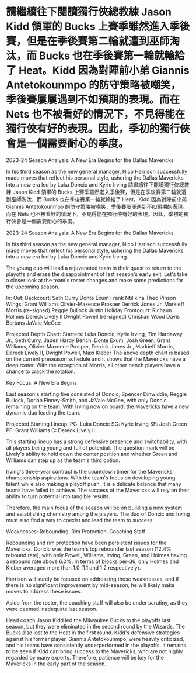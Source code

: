 #  請繼續往下閱讀獨行俠總教練 Jason Kidd 領軍的 Bucks 上賽季雖然進入季後賽，但是在季後賽第二輪就遭到巫師淘汰，而 Bucks 也在季後賽第一輪就輸給了 Heat。Kidd 因為對陣前小弟 Giannis Antetokounmpo 的防守策略被嘲笑，季後賽屢屢遇到不如預期的表現。而在 Nets 也不被看好的情況下，不見得能在獨行俠有好的表現。因此，季初的獨行俠會是一個需要耐心的季度。

2023-24 Season Analysis: A New Era Begins for the Dallas Mavericks

In his third season as the new general manager, Nico Harrison successfully made moves that reflect his personal style, ushering the Dallas Mavericks into a new era led by Luka Doncic and Kyrie Irving 
  請繼續往下閱讀獨行俠總教練 Jason Kidd 領軍的 Bucks 上賽季雖然進入季後賽，但是在季後賽第二輪就遭到巫師淘汰，而 Bucks 也在季後賽第一輪就輸給了 Heat。Kidd 因為對陣前小弟 Giannis Antetokounmpo 的防守策略被嘲笑，季後賽屢屢遇到不如預期的表現。而在 Nets 也不被看好的情況下，不見得能在獨行俠有好的表現。因此，季初的獨行俠會是一個需要耐心的季度。

2023-24 Season Analysis: A New Era Begins for the Dallas Mavericks

In his third season as the new general manager, Nico Harrison successfully made moves that reflect his personal style, ushering the Dallas Mavericks into a new era led by Luka Doncic and Kyrie Irving.

The young duo will lead a rejuvenated team in their quest to return to the playoffs and erase the disappointment of last season's early exit. Let's take a closer look at the team's roster changes and make some predictions for the upcoming season.

In: Out: 
Backcourt: Seth Curry Donte Exum Frank Ntilikina Theo Pinson Wings: Grant Williams Olivier-Maxence Prosper Derrick Jones Jr. Markieff Morris (re-signed) Reggie Bullock Justin Holiday Frontcourt: Richaun Holmes Dereck Lively II Dwight Powell (re-signed) Christian Wood Davis Bertans JaVale McGee 

Projected Depth Chart:
Starters: Luka Doncic, Kyrie Irving, Tim Hardaway Jr., Seth Curry, Jaden Hardy
Bench: Donte Exum, Josh Green, Grant Williams, Olivier-Maxence Prosper, Derrick Jones Jr., Markieff Morris, Dereck Lively II, Dwight Powell, Maxi Kleber
The above depth chart is based on the current preseason schedule and it shows that the Mavericks have a deep roster. With the exception of Morris, all other bench players have a chance to crack the rotation. 

Key Focus: A New Era Begins

Last season's starting five consisted of Doncic, Spencer Dinwiddie, Reggie Bullock, Dorian Finney-Smith, and JaVale McGee, with only Doncic remaining on the team. With Irving now on board, the Mavericks have a new dynamic duo leading the team.

Projected Starting Lineup:
PG: Luka Doncic
SG: Kyrie Irving
SF: Josh Green
PF: Grant Williams
C: Dereck Lively II

This starting lineup has a strong defensive presence and switchability, with all players being young and full of potential. The question mark will be Lively's ability to hold down the center position and whether Green and Williams can step up as the team's third option.

Irving's three-year contract is the countdown timer for the Mavericks' championship aspirations. With the team's focus on developing young talent while also making a playoff push, it is a delicate balance that many teams have failed to achieve. The success of the Mavericks will rely on their ability to turn potential into tangible results.

Therefore, the main focus of the season will be on building a new system and establishing chemistry among the players. The duo of Doncic and Irving must also find a way to coexist and lead the team to success.

Weaknesses: Rebounding, Rim Protection, Coaching Staff

Rebounding and rim protection have been persistent issues for the Mavericks. Doncic was the team's top rebounder last season (12.4% rebound rate), with only Powell, Williams, Irving, Green, and Holmes having a rebound rate above 6.0%. In terms of blocks per-36, only Holmes and Kleber averaged more than 1.0 (1.1 and 1.2 respectively).

Harrison will surely be focused on addressing these weaknesses, and if there is no significant improvement by mid-season, he will likely make moves to address these issues.

Aside from the roster, the coaching staff will also be under scrutiny, as they were deemed inadequate last season.

Head coach Jason Kidd led the Milwaukee Bucks to the playoffs last season, but they were eliminated in the second round by the Wizards. The Bucks also lost to the Heat in the first round. Kidd's defensive strategies against his former player, Giannis Antetokounmpo, were heavily criticized, and his teams have consistently underperformed in the playoffs. It remains to be seen if Kidd can bring success to the Mavericks, who are not highly regarded by many experts. Therefore, patience will be key for the Mavericks in the early part of the season.